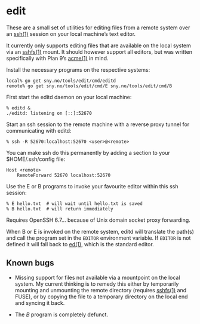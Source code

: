 edit
====

These are a small set of utilities for editing files from a remote
system over an [ssh(1)] session on your local machine’s text editor.

It currently only supports editing files that are available on the
local system via an [sshfs(1)] mount.  It should however support
all editors, but was written specifically with Plan 9’s [acme(1)]
in mind.

Install the necessary programs on the respective systems:

	local% go get sny.no/tools/edit/cmd/editd
	remote% go get sny.no/tools/edit/cmd/E sny.no/tools/edit/cmd/B

First start the editd daemon on your local machine:

	% editd &
	./editd: listening on [::]:52670

Start an ssh session to the remote machine with a reverse proxy
tunnel for communicating with editd:

	% ssh -R 52670:localhost:52670 <user>@<remote>

You can make ssh do this permanently by adding a section to your
$HOME/.ssh/config file:

	Host <remote>
		RemoteForward 52670 localhost:52670

Use the E or B programs to invoke your favourite editor within this
ssh session:

	% E hello.txt  # will wait until hello.txt is saved
	% B hello.txt  # will return immediately

Requires OpenSSH 6.7… because of Unix domain socket proxy forwarding.

When B or E is invoked on the remote system, editd will translate
the path(s) and call the program set in the `EDITOR` environment
variable.  If `EDITOR` is not defined it will fall back to [ed(1)],
which is the standard editor.


Known bugs
----------

* Missing support for files not available via a mountpoint on the
  local system.  My current thinking is to remedy this either by
  temporarily mounting and unmounting the remote directory (requires
  [sshfs(1)] and FUSE), or by copying the file to a temporary
  directory on the local end and syncing it back.

* The _B_ program is completely defunct.


[acme(1)]: http://man.cat-v.org/plan_9/1/acme
[ed(1)]: https://manpages.debian.org/buster/ed/ed.1.en.html
[ssh(1)]: https://manpages.debian.org/buster/openssh-client/ssh.1.en.html
[sshfs(1)]: https://manpages.debian.org/buster/sshfs/sshfs.1.en.html
